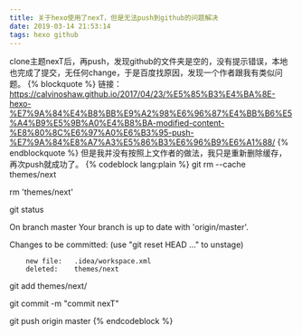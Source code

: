 ```yaml
---
title: 关于hexo使用了nexT，但是无法push到github的问题解决
date: 2019-03-14 21:53:14
tags: hexo github
---
```

clone主题nexT后，再push，发现github的文件夹是空的，没有提示错误，本地也完成了提交，无任何change，于是百度找原因，发现一个作者跟我有类似问题。
{% blockquote %}
链接：https://calvinoshaw.github.io/2017/04/23/%E5%85%B3%E4%BA%8E-hexo-%E7%9A%84%E4%B8%BB%E9%A2%98%E6%96%87%E4%BB%B6%E5%A4%B9%E5%9B%A0%E4%B8%BA-modified-content-%E8%80%8C%E6%97%A0%E6%B3%95-push-%E7%9A%84%E8%A7%A3%E5%86%B3%E6%96%B9%E6%A1%88/
{% endblockquote %}
但是我并没有按照上文作者的做法，我只是重新删除缓存，再次push就成功了。
{% codeblock lang:plain %}
git rm --cache themes/next

rm 'themes/next'

git status

On branch master
Your branch is up to date with 'origin/master'.

Changes to be committed:
  (use "git reset HEAD <file>..." to unstage)

        new file:   .idea/workspace.xml
        deleted:    themes/next

git add themes/next/

git commit -m "commit nexT"

git push origin master
{% endcodeblock %}

